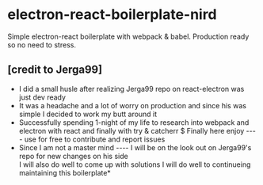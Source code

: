 # electron-react-boilerplate-nird
Simple electron-react boilerplate with webpack &amp; babel. Production ready so no need to stress.
##  [credit to Jerga99]

* I did a small husle after realizing Jerga99 repo on react-electron was just dev ready
* It was a headache and a lot of worry on production and since his was simple I decided to work my butt around it
* Successfully spending 1-night of my life to research into webpack and electron with react and finally with try & catcherr
$ Finally here enjoy ---- use for free to contribute and report issues
* Since I am not a master mind ---- I will be on the look out on Jerga99's repo for new changes on his side <br> I will also do well to come up with solutions 
I will do well to continueing maintaining this boilerplate*
